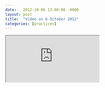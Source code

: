 ```yaml
---
date:   2012-10-06 13:00:00 -0000
layout: post
title:  "Video on 6 October 2012"
categories: [practices]
---
```

<iframe src="https://www.youtube.com/embed/sz2WgDn_VCk?rel=0" allowfullscreen="allowfullscreen"></iframe>
